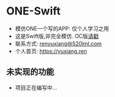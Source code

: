 # ONE-Swift

* 模仿ONE一个写的APP: 仅个人学习之用
* 这是Swift版,非完全模仿. OC版[请戳](https://github.com/shlyren/ONE-OC)
* 联系方式: renyuxiang@520lml.com
* 个人首页: https://yuxiang.ren

## 未实现的功能
* 项目正在编写中...


